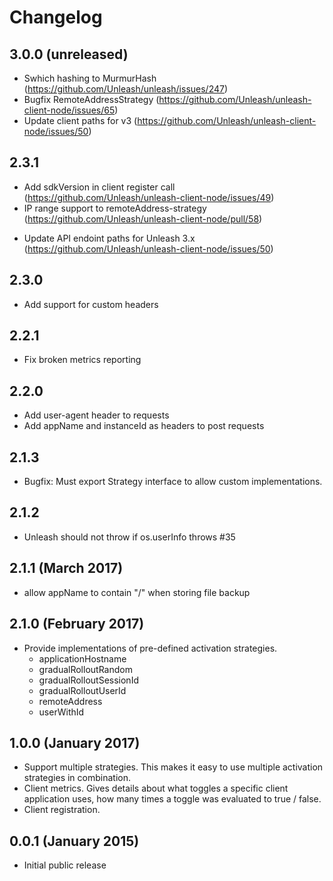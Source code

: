 # Changelog

## 3.0.0 (unreleased)

* Swhich hashing to MurmurHash (https://github.com/Unleash/unleash/issues/247)
* Bugfix RemoteAddressStrategy (https://github.com/Unleash/unleash-client-node/issues/65)
* Update client paths for v3 (https://github.com/Unleash/unleash-client-node/issues/50)

## 2.3.1

* Add sdkVersion in client register call (https://github.com/Unleash/unleash-client-node/issues/49)
* IP range support to remoteAddress-strategy
  (https://github.com/Unleash/unleash-client-node/pull/58)

- Update API endoint paths for Unleash 3.x
  (https://github.com/Unleash/unleash-client-node/issues/50)

## 2.3.0

* Add support for custom headers

## 2.2.1

* Fix broken metrics reporting

## 2.2.0

* Add user-agent header to requests
* Add appName and instanceId as headers to post requests

## 2.1.3

* Bugfix: Must export Strategy interface to allow custom implementations.

## 2.1.2

* Unleash should not throw if os.userInfo throws #35

## 2.1.1 (March 2017)

* allow appName to contain "/" when storing file backup

## 2.1.0 (February 2017)

* Provide implementations of pre-defined activation strategies.
  * applicationHostname
  * gradualRolloutRandom
  * gradualRolloutSessionId
  * gradualRolloutUserId
  * remoteAddress
  * userWithId

## 1.0.0 (January 2017)

* Support multiple strategies. This makes it easy to use multiple activation strategies in
  combination.
* Client metrics. Gives details about what toggles a specific client application uses, how many
  times a toggle was evaluated to true / false.
* Client registration.

## 0.0.1 (January 2015)

* Initial public release
